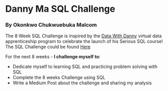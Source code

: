 # Danny Ma SQL Challenge
### By Okonkwo Chukwuebuka Malcom

The 8 Week SQL Challenge is inspired by the [Data With Danny](https://bit.ly/datawithdanny-8wsc) virtual data apprenticeship program to celebrate the launch of his Serious SQL course! The SQL Challenge could be found [Here](https://8weeksqlchallenge.com/getting-started/)

For the next 8 weeks - **I challenge myself to**:

- Dedicate myself to learning SQL and practicing problem solving with SQL
- Complete the 8 weeks Challenge using SQL 
- Write a Medium Post about the challenge and sharing my analysis
